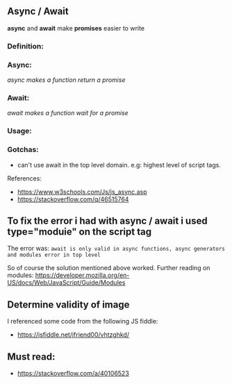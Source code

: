 ## Async / Await 

**async** and **await** make **promises** easier to write

### Definition:

### Async: 
_async makes a function return a promise_

### Await:
_await makes a function wait for a promise_

### Usage:


### Gotchas:

+ can't use await in the top level domain. e.g: highest level of script tags. 

References:
+ https://www.w3schools.com/Js/js_async.asp
+ https://stackoverflow.com/q/46515764

## To fix the error i had with async / await i used type="moduie" on the script tag

The error was:
```await is only valid in async functions, async generators and modules error in top level```

So of course the solution mentioned above worked. 
Further reading on modules: https://developer.mozilla.org/en-US/docs/Web/JavaScript/Guide/Modules

## Determine validity of image

I referenced some code from the following JS fiddle:
+ https://jsfiddle.net/jfriend00/vhtzghkd/

## Must read:
+ https://stackoverflow.com/a/40106523